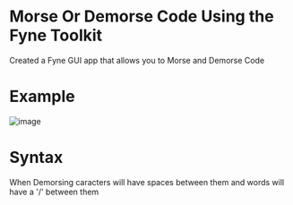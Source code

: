 # Morse Or Demorse Code Using the Fyne Toolkit

Created a Fyne GUI app that allows you to Morse and Demorse Code

# Example
![image](https://user-images.githubusercontent.com/107033325/220174616-5f994b4c-f128-4748-be22-28babf069297.png)

# Syntax
When Demorsing caracters will have spaces between them and words will have a '/' between them

